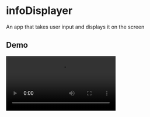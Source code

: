 # infoDisplayer

An app that takes user input and displays it on the screen

## Demo
![Demo](https://user-images.githubusercontent.com/43139388/130212092-2b06d988-0dc1-4fdf-b661-601ac96a77e8.mov)

